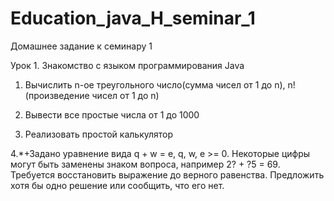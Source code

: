 # Education_java_H_seminar_1
Домашнее задание к семинару 1

Урок 1. Знакомство с языком программирования Java

  1. Вычислить n-ое треугольного число(сумма чисел от 1 до n), n! (произведение чисел от 1 до n)
  
  2. Вывести все простые числа от 1 до 1000
  
  3. Реализовать простой калькулятор
  
  4.*+Задано уравнение вида q + w = e, q, w, e >= 0. Некоторые цифры могут быть заменены знаком вопроса, например 2? + ?5 = 69. Требуется восстановить выражение до верного равенства. Предложить хотя бы одно решение или сообщить, что его нет.
